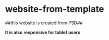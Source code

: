 # website-from-template

##this website is created from PSD##

**It is also responsive for tablet users**
